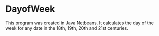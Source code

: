 # DayofWeek
This program was created in Java Netbeans. It calculates the day of the week for any 
date in the 18th, 19th, 20th and 21st centuries. 
